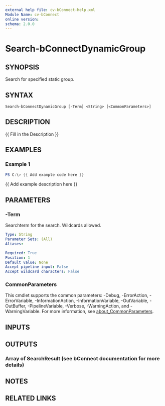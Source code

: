 ```yaml
---
external help file: cv-bConnect-help.xml
Module Name: cv-bConnect
online version:
schema: 2.0.0
---
```


# Search-bConnectDynamicGroup

## SYNOPSIS
Search for specified static group.

## SYNTAX

```
Search-bConnectDynamicGroup [-Term] <String> [<CommonParameters>]
```

## DESCRIPTION
{{ Fill in the Description }}

## EXAMPLES

### Example 1
```powershell
PS C:\> {{ Add example code here }}
```

{{ Add example description here }}

## PARAMETERS

### -Term
Searchterm for the search.
Wildcards allowed.

```yaml
Type: String
Parameter Sets: (All)
Aliases:

Required: True
Position: 1
Default value: None
Accept pipeline input: False
Accept wildcard characters: False
```

### CommonParameters
This cmdlet supports the common parameters: -Debug, -ErrorAction, -ErrorVariable, -InformationAction, -InformationVariable, -OutVariable, -OutBuffer, -PipelineVariable, -Verbose, -WarningAction, and -WarningVariable. For more information, see [about_CommonParameters](http://go.microsoft.com/fwlink/?LinkID=113216).

## INPUTS

## OUTPUTS

### Array of SearchResult (see bConnect documentation for more details)
## NOTES

## RELATED LINKS
